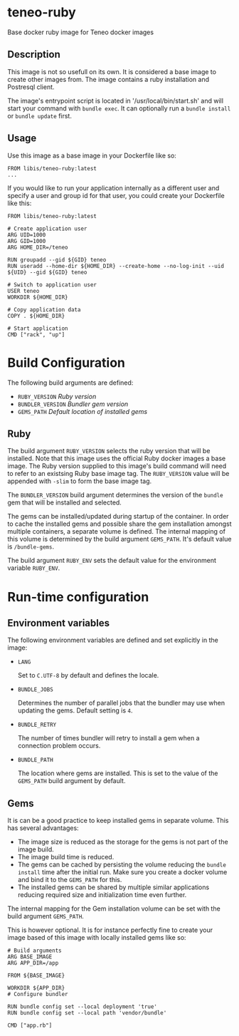 # teneo-ruby
Base docker ruby image for Teneo docker images

## Description
This image is not so usefull on its own. It is considered a base image to create other images from.
The image contains a ruby installation and Postresql client.

The image's entrypoint script is located in '/usr/local/bin/start.sh' and will start your command with ``bundle exec``. It can optionally run a ``bundle install`` or ``bundle update`` first.

## Usage
Use this image as a base image in your Dockerfile like so:

```docker
FROM libis/teneo-ruby:latest
...
```

If you would like to run your application internally as a different user and specify a user and group
id for that user, you could create your Dockerfile like this:

```docker
FROM libis/teneo-ruby:latest

# Create application user
ARG UID=1000
ARG GID=1000
ARG HOME_DIR=/teneo

RUN groupadd --gid ${GID} teneo
RUN useradd --home-dir ${HOME_DIR} --create-home --no-log-init --uid ${UID} --gid ${GID} teneo

# Switch to application user 
USER teneo
WORKDIR ${HOME_DIR}

# Copy application data
COPY . ${HOME_DIR}

# Start application
CMD ["rack", "up"]
```

# Build Configuration

The following build arguments are defined:

-   `RUBY_VERSION` *Ruby version*
-   `BUNDLER_VERSION` *Bundler gem version*
-   `GEMS_PATH` *Default location of installed gems*

## Ruby

The build argument `RUBY_VERSION` selects the ruby version that will be installed. Note that this 
image uses the official Ruby docker images a base image. The Ruby version supplied to this image's 
build command will need to refer to an existsing Ruby base image tag. The `RUBY_VERSION` value will 
be appended with `-slim` to form the base image tag.

The `BUNDLER_VERSION` build argument determines the version of the `bundle` gem that will be installed and selected.

The gems can be installed/updated during startup of the container. In order to cache the installed 
gems and possible share the gem installation amongst multiple containers, a separate volume is defined.
The internal mapping of this volume is determined by the build argument `GEMS_PATH`. It's default 
value is `/bundle-gems`.

The build argument `RUBY_ENV` sets the default value for the environment variable `RUBY_ENV`.

# Run-time configuration

## Environment variables
The following environment variables are defined and set explicitly in the image:

-   `LANG`

    Set to `C.UTF-8` by default and defines the locale.

-   `BUNDLE_JOBS`

    Determines the number of parallel jobs that the bundler may use when updating the gems. Default setting is `4`.

-   `BUNDLE_RETRY`

    The number of times bundler will retry to install a gem when a connection problem occurs.

-   `BUNDLE_PATH`

    The location where gems are installed. This is set to the value of the `GEMS_PATH` build argument
    by default.

## Gems

It is can be a good practice to keep installed gems in separate volume. This has several advantages:

* The image size is reduced as the storage for the gems is not part of the image build.
* The image build time is reduced.
* The gems can be cached by persisting the volume reducing the `bundle install` time after the 
  initial run. Make sure you create a docker volume and bind it to the `GEMS_PATH` for this.
* The installed gems can be shared by multiple similar applications reducing required size and 
  initialization time even further.

The internal mapping for the Gem installation volume can be set with the build argument `GEMS_PATH`.

This is however optional. It is for instance perfectly fine to create your image based of this image with locally installed gems like so:
```docker
# Build arguments
ARG BASE_IMAGE
ARG APP_DIR=/app

FROM ${BASE_IMAGE}

WORKDIR ${APP_DIR}
# Configure bundler

RUN bundle config set --local deployment 'true'
RUN bundle config set --local path 'vendor/bundle'

CMD ["app.rb"]
```